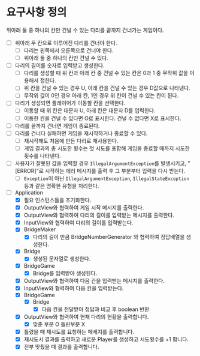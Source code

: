 # 요구사항 정의
위아래 둘 중 하나의 칸만 건널 수 있는 다리를 끝까지 건너가는 게임이다.
- [ ] 위아래 두 칸으로 이루어진 다리를 건너야 한다.
  - [ ] 다리는 왼쪽에서 오른쪽으로 건너야 한다.
  - [ ] 위아래 둘 중 하나의 칸만 건널 수 있다.
- [ ] 다리의 길이를 숫자로 입력받고 생성한다.
  - [ ] 다리를 생성할 때 위 칸과 아래 칸 중 건널 수 있는 칸은 0과 1 중 무작위 값을 이용해서 정한다.
  - [ ] 위 칸을 건널 수 있는 경우 U, 아래 칸을 건널 수 있는 경우 D값으로 나타낸다.
  - [ ] 무작위 값이 0인 경우 아래 칸, 1인 경우 위 칸이 건널 수 있는 칸이 된다.
- [ ] 다리가 생성되면 플레이어가 이동할 칸을 선택한다.
  - [ ] 이동할 때 위 칸은 대문자 U, 아래 칸은 대문자 D를 입력한다.
  - [ ] 이동한 칸을 건널 수 있다면 O로 표시한다. 건널 수 없다면 X로 표시한다.
- [ ] 다리를 끝까지 건너면 게임이 종료된다.
- [ ] 다리를 건너다 실패하면 게임을 재시작하거나 종료할 수 있다.
  - [ ] 재시작해도 처음에 만든 다리로 재사용한다.
  - [ ] 게임 결과의 총 시도한 횟수는 첫 시도를 포함해 게임을 종료할 때까지 시도한 횟수를 나타낸다.
- [ ] 사용자가 잘못된 값을 입력할 경우 `IllegalArgumentException`를 발생시키고, "[ERROR]"로 시작하는 에러 메시지를 출력 후 그 부분부터 입력을 다시 받는다.
  - [ ] `Exception`이 아닌 `IllegalArgumentException`, `IllegalStateException` 등과 같은 명확한 유형을 처리한다.

- [ ] Application
  - [x] 필요 인스턴스들을 초기화한다.
  - [x] OutputView와 협력하여 게임 시작 메시지를 출력한다.
  - [x] OutputView와 협력하여 다리의 길이를 입력받는 메시지를 출력한다.
  - [x] InputView와 협력하여 다리의 길이를 입력받는다.
  - [x] BridgeMaker
    - [x] 다리의 길이 만큼 BridgeNumberGenerator 와 협력하여 정답배열을 생성한다.
  - [x] Bridge
    - [x] 생성된 문자열로 생성한다.
  - [x] BridgeGame
    - [x] Bridge를 입력받아 생성된다.
  - [x] OutputView와 협력하여 다음 칸을 입력받는 메시지를 출력한다.
  - [x] InputView와 협력하여 다음 칸을 입력받는다.
  - [x] BridgeGame
    - [x] Bridge
      - [x] 다음 칸을 전달받아 정답과 비교 후 boolean 반환
  - [x] OutputView와 협력하여 현재 다리의 현황을 출력합니다.
    - [x] 맞춘 부분 O 틀린부분 X
  - [x] 틀렸을 때 재시도를 요청하는 메세지를 출력합니다.
  - [x] 재시도시 결과를 출력하고 새로운 Player를 생성하고 시도횟수를 +1 합니다.
  - [x] 전부 맞췄을 때 결과를 출력합니다.